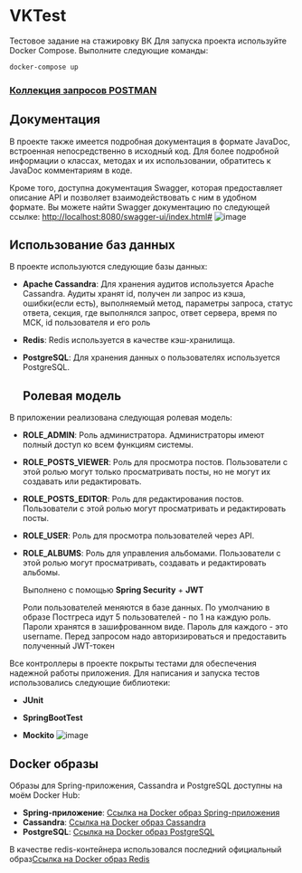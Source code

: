 # VKTest
Тестовое задание на стажировку ВК
Для запуска проекта используйте Docker Compose. Выполните следующие команды:

```bash
docker-compose up
```
### [Коллекция запросов POSTMAN](https://www.postman.com/restless-escape-517248/workspace/habraggreagot/collection/27427106-8bc72017-aadf-4883-81a8-e00d90e30008?action=share&creator=27427106)

## Документация

В проекте также имеется подробная документация в формате JavaDoc, встроенная непосредственно в исходный код. Для более подробной информации о классах, методах и их использовании, обратитесь к JavaDoc комментариям в коде.

Кроме того, доступна документация Swagger, которая предоставляет описание API и позволяет взаимодействовать с ним в удобном формате. Вы можете найти Swagger документацию по следующей ссылке:
[http://localhost:8080/swagger-ui/index.html#](http://localhost:8080/swagger-ui/index.html#/)
![image](https://github.com/NadarKanloev/VKTest/assets/44449982/c0ffa557-b5f2-42ca-93d0-2474bda3533b)

## Использование баз данных

В проекте используются следующие базы данных:

- **Apache Cassandra**:
  Для хранения аудитов используется Apache Cassandra. Аудиты хранят id, получен ли запрос из кэша, ошибки(если есть), выполняемый метод, параметры запроса, статус ответа, секция, где выполнялся запрос, ответ сервера, время по МСК, id пользователя и его роль

- **Redis**:
  Redis используется в качестве кэш-хранилища. 

- **PostgreSQL**:
  Для хранения данных о пользователях используется PostgreSQL.

  ## Ролевая модель

В приложении реализована следующая ролевая модель:

- **ROLE_ADMIN**:
  Роль администратора. Администраторы имеют полный доступ ко всем функциям системы.

- **ROLE_POSTS_VIEWER**:
  Роль для просмотра постов. Пользователи с этой ролью могут только просматривать посты, но не могут их создавать или редактировать.

- **ROLE_POSTS_EDITOR**:
  Роль для редактирования постов. Пользователи с этой ролью могут просматривать и редактировать посты.

- **ROLE_USER**:
  Роль для просмотра пользователей через API.

- **ROLE_ALBUMS**:
  Роль для управления альбомами. Пользователи с этой ролью могут просматривать, создавать и редактировать альбомы.

  Выполнено с помощью **Spring Security** + **JWT**

  Роли пользователей меняются в базе данных. По умолчанию в образе Постгреса идут 5 пользователей - по 1 на каждую роль. Пароли хранятся в зашифрованном виде. Пароль для каждого - это username. Перед запросом надо авторизироваться и предоставить полученный JWT-токен

Все контроллеры в проекте покрыты тестами для обеспечения надежной работы приложения. Для написания и запуска тестов использовались следующие библиотеки:

- **JUnit**

- **SpringBootTest**

- **Mockito**
![image](https://github.com/NadarKanloev/VKTest/assets/44449982/81f17a13-65a4-4988-a327-972cb1519941)

## Docker образы

Образы для Spring-приложения, Cassandra и PostgreSQL доступны на моём Docker Hub:

- **Spring-приложение**: [Ссылка на Docker образ Spring-приложения](https://hub.docker.com/repository/docker/veventumt/vktest/general)
- **Cassandra**: [Ссылка на Docker образ Cassandra](hub.docker.com/repository/docker/veventumt/mypg/general)
- **PostgreSQL**: [Ссылка на Docker образ PostgreSQL](https://hub.docker.com/repository/docker/veventumt/vk-cassandra/general)
  
В качестве redis-контейнера использовался последний официальный образ[Ссылка на Docker образ Redis](https://hub.docker.com/layers/library/redis/latest/images/sha256-2e791e49d89aa881c7c8c6fa80dd14ea503c6d05b7aec285e7899682a1a7a7f3?context=explore)
